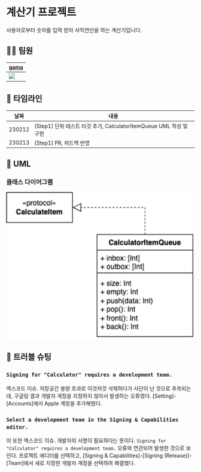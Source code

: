# 계산기 프로젝트
사용자로부터 숫자를 입력 받아 사칙연산을 하는 계산기입니다.

## 🥷🏿 팀원 
| [gama](https://github.com/forseaest) |
| --- |
| <img src="https://avatars.githubusercontent.com/u/96014314?v=4" width="250"> |

## 📅 타임라인 
| 날짜 | 내용 |
| --- | --- |
| 230212 | [Step1] 단위 테스트 타깃 추가, CalculatorItemQueue UML 작성 및 구현 |
| 230213 | [Step1] PR, 피드백 반영 |

## 🧾 UML
### 클래스 다이어그램
<img src="UMLDiagram.png" width="500">

## 🔨 트러블 슈팅 
### `Signing for "Calculator" requires a development team.`
엑스코드 이슈. 저장공간 용량 초과로 이것저것 삭제하다가 사단이 난 것으로 추측되는데, 구글링 결과 개발자 계정을 지정하지 않아서 발생하는 오류였다. [Setting]-[Accounts]에서 Apple 계정을 추가해줬다.
### `Select a development team in the Signing & Capabilities editor.`
이 또한 엑스코드 이슈. 개발자의 서명이 필요하다는 뜻이다. `Signing for "Calculator" requires a development team.` 오류와 연관되어 발생한 것으로 보인다. 프로젝트 에디터를 선택하고, [Signing & Capabilities]-[Signing (Release)]-[Team]에서 새로 지정한 개발자 계정을 선택하여 해결했다.
